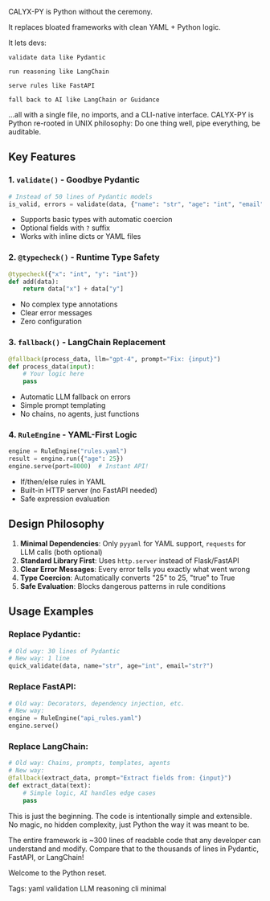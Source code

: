 CALYX-PY is Python without the ceremony.

It replaces bloated frameworks with clean YAML + Python logic.

It lets devs:

    validate data like Pydantic

    run reasoning like LangChain

    serve rules like FastAPI

    fall back to AI like LangChain or Guidance

...all with a single file, no imports, and a CLI-native interface.
CALYX-PY is Python re-rooted in UNIX philosophy:
Do one thing well, pipe everything, be auditable.

## **Key Features**

### **1. `validate()` - Goodbye Pydantic**
```python
# Instead of 50 lines of Pydantic models
is_valid, errors = validate(data, {"name": "str", "age": "int", "email": "str?"})
```
- Supports basic types with automatic coercion
- Optional fields with `?` suffix
- Works with inline dicts or YAML files

### **2. `@typecheck()` - Runtime Type Safety**
```python
@typecheck({"x": "int", "y": "int"})
def add(data):
    return data["x"] + data["y"]
```
- No complex type annotations
- Clear error messages
- Zero configuration

### **3. `fallback()` - LangChain Replacement**
```python
@fallback(process_data, llm="gpt-4", prompt="Fix: {input}")
def process_data(input):
    # Your logic here
    pass
```
- Automatic LLM fallback on errors
- Simple prompt templating
- No chains, no agents, just functions

### **4. `RuleEngine` - YAML-First Logic**
```python
engine = RuleEngine("rules.yaml")
result = engine.run({"age": 25})
engine.serve(port=8000)  # Instant API!
```
- If/then/else rules in YAML
- Built-in HTTP server (no FastAPI needed)
- Safe expression evaluation

## **Design Philosophy**

1. **Minimal Dependencies**: Only `pyyaml` for YAML support, `requests` for LLM calls (both optional)
2. **Standard Library First**: Uses `http.server` instead of Flask/FastAPI
3. **Clear Error Messages**: Every error tells you exactly what went wrong
4. **Type Coercion**: Automatically converts "25" to 25, "true" to True
5. **Safe Evaluation**: Blocks dangerous patterns in rule conditions

## **Usage Examples**

### Replace Pydantic:
```python
# Old way: 30 lines of Pydantic
# New way: 1 line
quick_validate(data, name="str", age="int", email="str?")
```

### Replace FastAPI:
```python
# Old way: Decorators, dependency injection, etc.
# New way: 
engine = RuleEngine("api_rules.yaml")
engine.serve()
```

### Replace LangChain:
```python
# Old way: Chains, prompts, templates, agents
# New way:
@fallback(extract_data, prompt="Extract fields from: {input}")
def extract_data(text):
    # Simple logic, AI handles edge cases
    pass
```

This is just the beginning. The code is intentionally simple and extensible. No magic, no hidden complexity, just Python the way it was meant to be.

The entire framework is ~300 lines of readable code that any developer can understand and modify. Compare that to the thousands of lines in Pydantic, FastAPI, or LangChain!

Welcome to the Python reset.

Tags: yaml validation LLM reasoning cli minimal
